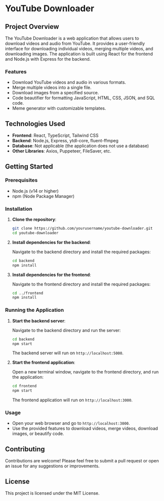 # YouTube Downloader

## Project Overview

The YouTube Downloader is a web application that allows users to download videos and audio from YouTube. It provides a user-friendly interface for downloading individual videos, merging multiple videos, and downloading images. The application is built using React for the frontend and Node.js with Express for the backend.

### Features

-   Download YouTube videos and audio in various formats.
-   Merge multiple videos into a single file.
-   Download images from a specified source.
-   Code beautifier for formatting JavaScript, HTML, CSS, JSON, and SQL code.
-   Meme generator with customizable templates.

## Technologies Used

-   **Frontend**: React, TypeScript, Tailwind CSS
-   **Backend**: Node.js, Express, ytdl-core, fluent-ffmpeg
-   **Database**: Not applicable (the application does not use a database)
-   **Other Libraries**: Axios, Puppeteer, FileSaver, etc.

## Getting Started

### Prerequisites

-   Node.js (v14 or higher)
-   npm (Node Package Manager)

### Installation

1. **Clone the repository**:

    ```bash
    git clone https://github.com/yourusername/youtube-downloader.git
    cd youtube-downloader
    ```

2. **Install dependencies for the backend**:

    Navigate to the backend directory and install the required packages:

    ```bash
    cd backend
    npm install
    ```

3. **Install dependencies for the frontend**:

    Navigate to the frontend directory and install the required packages:

    ```bash
    cd ../frontend
    npm install
    ```

### Running the Application

1. **Start the backend server**:

    Navigate to the backend directory and run the server:

    ```bash
    cd backend
    npm start
    ```

    The backend server will run on `http://localhost:5000`.

2. **Start the frontend application**:

    Open a new terminal window, navigate to the frontend directory, and run the application:

    ```bash
    cd frontend
    npm start
    ```

    The frontend application will run on `http://localhost:3000`.

### Usage

-   Open your web browser and go to `http://localhost:3000`.
-   Use the provided features to download videos, merge videos, download images, or beautify code.

## Contributing

Contributions are welcome! Please feel free to submit a pull request or open an issue for any suggestions or improvements.

## License

This project is licensed under the MIT License.
